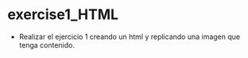 # exercise1_HTML
- Realizar el ejercicio 1 creando un html y replicando una imagen
que tenga contenido.